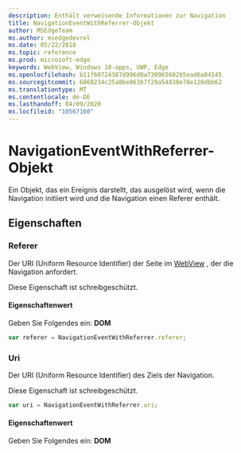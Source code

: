 ```yaml
---
description: Enthält verweisende Informationen zur Navigation
title: NavigationEventWithReferrer-Objekt
author: MSEdgeTeam
ms.author: msedgedevrel
ms.date: 05/22/2018
ms.topic: reference
ms.prod: microsoft-edge
keywords: WebView, Windows 10-apps, UWP, Edge
ms.openlocfilehash: b11f60724387d996d0a730965602b5ead6a84145
ms.sourcegitcommit: 6860234c25a8be863b7f29a54838e78e120dbb62
ms.translationtype: MT
ms.contentlocale: de-DE
ms.lasthandoff: 04/09/2020
ms.locfileid: "10567160"
---
```

# NavigationEventWithReferrer-Objekt

Ein Objekt, das ein Ereignis darstellt, das ausgelöst wird, wenn die Navigation initiiert wird und die Navigation einen Referer enthält.

## Eigenschaften

### Referer

Der URI (Uniform Resource Identifier) der Seite im [WebView](../webview.md) , der die Navigation anfordert.

Diese Eigenschaft ist schreibgeschützt.

#### Eigenschaftenwert
Geben Sie Folgendes ein: **DOM**


```js
var referer = NavigationEventWithReferrer.referer;
```

### Uri

Der URI (Uniform Resource Identifier) des Ziels der Navigation.

Diese Eigenschaft ist schreibgeschützt.

```js
var uri = NavigationEventWithReferrer.uri;
```

#### Eigenschaftenwert
Geben Sie Folgendes ein: **DOM**

